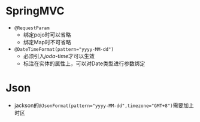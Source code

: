 # SpringMVC
* `@RequestParam`
  * 绑定pojo时可以省略
  * 绑定Map时不可省略
* `@DateTimeFormat(pattern="yyyy-MM-dd")`
  * 必须引入*joda-time*才可以生效
  * 标注在实体的属性上，可以对Date类型进行参数绑定
# Json
  * jackson的`@JsonFormat(pattern="yyyy-MM-dd",timezone="GMT+8")`需要加上时区